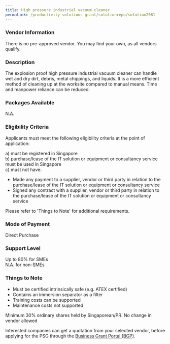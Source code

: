 ```yaml
---
title: High pressure industrial vacuum cleaner
permalink: /productivity-solutions-grant/solutionrepo/solution2081
---
```


### Vendor Information
There is no pre-approved vendor. You may find your own, as all vendors qualify.

### Description

The explosion proof high pressure industrial vacuum cleaner can handle wet and dry dirt, debris, metal chippings, and liquids. It is a more efficient method of cleaning up at the worksite compared to manual means. Time and manpower reliance can be reduced.

### Packages Available

N.A.

### Eligibility Criteria

Applicants must meet the following eligibility criteria at the point of application:

a) must be registered in Singapore <br>
b) purchase/lease of the IT solution or equipment or consultancy service must be used in Singapore <br>
c) must not have:
- Made any payment to a supplier, vendor or third party in relation to the purchase/lease of the IT solution or equipment or consultancy service
- Signed any contract with a supplier, vendor or third party in relation to the purchase/lease of the IT solution or equipment or consultancy service

Please refer to 'Things to Note' for additional requirements.

### Mode of Payment
Direct Purchase

### Support Level
Up to 80% for SMEs <br>
N.A. for non-SMEs

### Things to Note
- Must be certified intrinsically safe (e.g. ATEX certified)
- Contains an immersion separator as a filter 
- Training costs can be supported
- Maintenance costs not supported

Minimum 30% ordinary shares held by Singaporean/PR. No change in vendor allowed

Interested companies can get a quotation from your selected vendor, before applying for the PSG through the <a target='_blank' href='https://www.businessgrants.gov.sg/'>Business Grant Portal (BGP)</a>.

